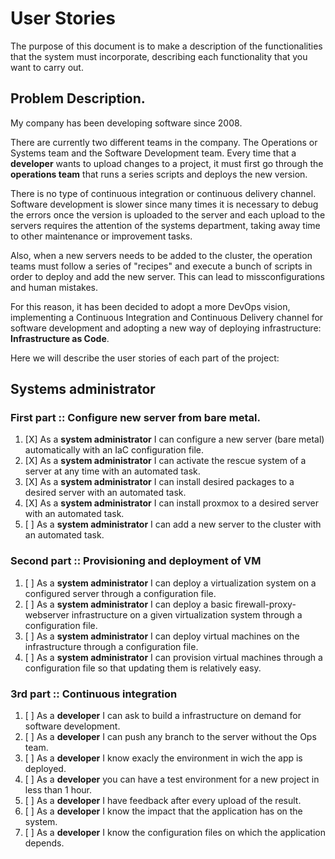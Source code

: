 # User Stories

The purpose of this document is to make a description of the functionalities that the system must incorporate, describing each functionality that you want to carry out.


## Problem Description.

My company has been developing software since 2008.

There are currently two different teams in the company. The Operations or Systems team and the Software Development team.
Every time that a **developer** wants to upload changes to a project, it must first go through the **operations team** that runs a series
scripts and deploys the new version.

There is no type of continuous integration or continuous delivery channel. Software development is slower since many times
it is necessary to debug the errors once the version is uploaded to the server and each upload to the servers requires the attention of the systems department, taking away time to other maintenance or improvement tasks.

Also, when a new servers needs to be added to the cluster, the operation teams must follow a series of "recipes" and execute a bunch of scripts in order to deploy and add the new server.
This can lead to missconfigurations and human mistakes.

For this reason, it has been decided to adopt a more DevOps vision, implementing a Continuous Integration and Continuous Delivery channel for software development and adopting a new way of deploying infrastructure: **Infrastructure as Code**.

Here we will describe the user stories of each part of the project:

## Systems administrator

### First part :: Configure new server from bare metal.

1. [X] As a **system administrator** I can configure a new server (bare metal) automatically with an IaC configuration file.
2. [X] As a **system administrator** I can activate the rescue system of a server at any time with an automated task.
3. [X] As a **system administrator** I can install desired packages to a desired server with an automated task.
4. [X] As a **system administrator** I can install proxmox to a desired server with an automated task.
5. [ ] As a **system administrator** I can add a new server to the cluster with an automated task.


### Second part :: Provisioning and deployment of VM

1. [ ] As a **system administrator** I can deploy a virtualization system on a configured server through a configuration file.
2. [ ] As a **system administrator** I can deploy a basic firewall-proxy-webserver infrastructure on a given virtualization system through a configuration file.
3. [ ] As a **system administrator** I can deploy virtual machines on the infrastructure through a configuration file.
4. [ ] As a **system administrator** I can provision virtual machines through a configuration file so that updating them is relatively easy.

### 3rd part :: Continuous integration

1. [ ] As a **developer** I can ask to build a infrastructure on demand for software development.
2. [ ] As a **developer** I can push any branch to the server without the Ops team.
3. [ ] As a **developer** I know exacly the environment in wich the app is deployed.
4. [ ] As a **developer** you can have a test environment for a new project in less than 1 hour.
5. [ ] As a **developer** I have feedback after every upload of the result.
6. [ ] As a **developer** I know the impact that the application has on the system.
7. [ ] As a **developer** I know the configuration files on which the application depends.